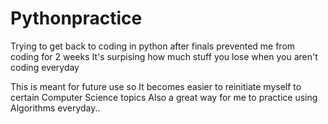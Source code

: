 # Pythonpractice

Trying to get back to coding in python after finals prevented me from coding for 2 weeks
It's surpising how much stuff you lose when you aren't coding everyday

This is meant for future use so It becomes easier to reinitiate myself to certain Computer Science topics
Also a great way for me to practice using Algorithms everyday..
